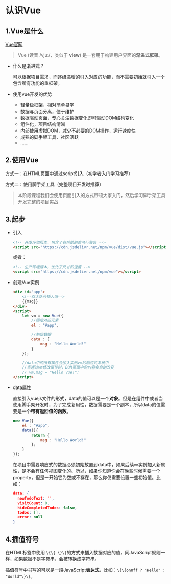 # 认识Vue

## 1.Vue是什么

[Vue官网](https://cn.vuejs.org/)

> Vue (读音 /vjuː/，类似于 **view**) 是一套用于构建用户界面的**渐进式框架**。

- 什么是渐进式？

  可以根据项目需求，而逐级递增的引入对应的功能，而不需要初始就引入一个包含所有功能的重框架。

- 使用vue开发的优势

  - 轻量级框架，相对简单易学
  - 数据与页面分离，便于维护
  - 数据驱动页面，专心关注数据变化即可驱动DOM结构变化
  - 组件化，项目结构清晰
  - 内部使用虚拟DOM，减少不必要的DOM操作，运行速度快
  - 成熟的脚手架工具、社区活跃
  - ......

## 2.使用Vue

方式一：在HTML页面中通过script引入（初学者入门学习推荐）

方式二：使用脚手架工具（完整项目开发时推荐）

> 本阶段课程我们会使用页面引入的方式带领大家入门，然后学习脚手架工具开发完整的项目实战

## 3.起步

- 引入

  ```html
  <!-- 开发环境版本，包含了有帮助的命令行警告 -->
  <script src="https://cdn.jsdelivr.net/npm/vue/dist/vue.js"></script>
  ```

  或者：

  ```html
  <!-- 生产环境版本，优化了尺寸和速度 -->
  <script src="https://cdn.jsdelivr.net/npm/vue"></script>
  ```

- 创建Vue实例

  ```html
  <div id="app">
      <!--双大括号插入值-->
      {{msg}}
  </div>
  <script>
      let vm = new Vue({
          //绑定对应元素
          el : "#app",
  
          //初始数据
          data : {
              msg : "Hello World!"
          }
      });
  
      //data中的所有属性会加入实例vm的响应式系统中
      //当通过vm修改属性时，DOM页面中的内容会自动改变
      // vm.msg = "Hello Vue!";
  </script>
  ```

- data属性

  直接引入vuejs文件的形式，data的值可以是一个**对象**。但是在组件中或者当使用脚手架开发时，为了完成复用性，数据需要是一个副本，所以data的值需要是一个**带有返回值的函数**。

  ```js
  new Vue({
      el : "#app",
      data(){
          return {
              msg : "Hello World!"
          };
      }
  });
  ```

  在项目中需要响应式的数据必须初始放置到data中，如果后续`vm`实例加入新属性，是不会有任何视图变化的。所以，如果你知道你会在晚些时候需要一个 property，但是一开始它为空或不存在，那么你仅需要设置一些初始值。比如：
  
  ```json
  data: {
    newTodoText: '',
    visitCount: 0,
    hideCompletedTodos: false,
    todos: [],
    error: null
  }
  ```

## 4.插值符号

在HTML标签中使用 `\{\{ \}\}`的方式来插入数据对应的值，同JavaScript规则一样，如果数据不是字符串，会被转换成字符串。

插值符号中书写的可以是一段JavaScript**表达式**，比如：`\{\{onOff ? "Hello" : "World"\}\}`。
